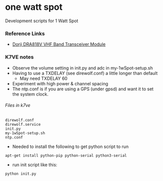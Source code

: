 # one watt spot
Development scripts for 1 Watt Spot

### Reference Links

* [Dorji DRA818V VHF Band Transceiver Module](http://www.dorji.com/docs/data/DRA818V.pdf)

### K7VE notes

* Observe the volume setting in init.py and adc in my-1wSpot-setup.sh
* Having to use a TXDELAY (see direwolf.conf) a little longer than default
  * May need TXDELAY 60
* Experiment with high power & channel spacing
* The ntp.conf is if you are using a GPS (under gpsd) and want it to set the system clock.

###### Files in k7ve
```
direwolf.conf
direwolf.service
init.py
my-1wSpot-setup.sh
ntp.conf
```

* Needed to install the following to get python script to run
```
apt-get install python-pip python-serial python3-serial
```

* run init script like this:
```
python init.py
```
